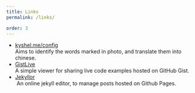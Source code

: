 ```yaml
---
title: Links
permalink: /links/

order: 3
---
```


- [kyshel.me/config](http://kyshel.me/config)    
  Aims to identify the words marked in photo, and translate them into chinese.
- [GistLive](http://kyshel.me/GistLive)    
  A simple viewer for sharing live code examples hosted on GitHub Gist.
- [Jekyllor](http://kyshel.me/jekyllor)    
  An online jekyll editor, to manage posts hosted on Github Pages. 

